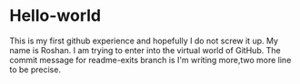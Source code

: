 # Hello-world
This is my first github experience and hopefully I do not screw it up.
My name is Roshan. I am trying to enter into the virtual world of GitHub.
The commit message for readme-exits branch is I'm writing more,two more line to be precise.
